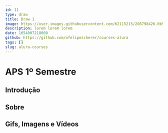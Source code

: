 ```yaml
---
id: 11
type: draw
title: Draw 1
image: https://user-images.githubusercontent.com/62115215/208798426-0b528230-530f-446f-9c1e-04df1b18835d.png
description: lorem lorem lorem
date: 1654007218000
github: https://github.com/ofelipescherer/courses-alura
tags: []
slug: alura-courses
---
```


# APS 1º Semestre

## Introdução

## Sobre

## Gifs, Imagens e Vídeos
